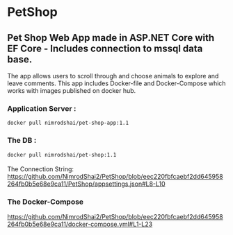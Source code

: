 # PetShop
## Pet Shop Web App made in ASP.NET Core with EF Core - Includes connection to mssql data base. 
The app allows users to scroll through and choose animals to explore and leave comments.
This app includes Docker-file and Docker-Compose which works with images published on docker hub.  


### Application Server :
`
docker pull nimrodshai/pet-shop-app:1.1
`
### The DB :
`
docker pull nimrodshai/pet-shop:1.1
`
<br>
<br>
The Connection String:
https://github.com/NimrodShai2/PetShop/blob/eec220fbfcaebf2dd645958264fb0b5e68e9ca11/PetShop/appsettings.json#L8-L10

### The Docker-Compose
https://github.com/NimrodShai2/PetShop/blob/eec220fbfcaebf2dd645958264fb0b5e68e9ca11/docker-compose.yml#L1-L23
